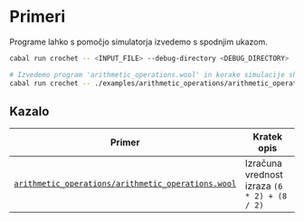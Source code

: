 # Primeri

Programe lahko s pomočjo simulatorja izvedemo s spodnjim ukazom.

```bash
cabal run crochet -- <INPUT_FILE> --debug-directory <DEBUG_DIRECTORY>

# Izvedemo program 'arithmetic_operations.wool' in korake simulacije shranimo v mapo 'arithmetic_operations_steps'
cabal run crochet -- ./examples/arithmetic_operations/arithmetic_operations.wool --debug-directory ./examples/arithmetic_operations/arithmetic_operations_steps/
```

## Kazalo

| Primer | Kratek opis |
| ------ | ----------- |
| [`arithmetic_operations/arithmetic_operations.wool`](./arithmetic_operations/arithmetic_operations.wool) | Izračuna vrednost izraza `(6 * 2) + (8 / 2)` |

